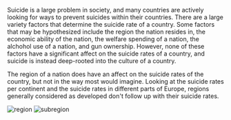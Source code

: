 Suicide is a large problem in society, and many countries are actively looking for ways to prevent suicides within their countries. There are a large variety factors that determine the suicide rate of a country. Some factors that may be hypothesized include the region the nation resides in, the economic ability of the nation, the welfare spending of a nation, the alchohol use of a nation, and gun ownership. However, none of these factors have a significant affect on the suicide rates of a country, and suicide is instead deep-rooted into the culture of a country.

The region of a nation does have an affect on the suicide rates of the country, but not in the way most would imagine. Looking at the suicide rates per continent and the suicide rates in different parts of Europe, regions generally considered as developed don't follow up with their suicide rates.

![region](https://user-images.githubusercontent.com/77365987/123033537-c21d6f80-d39c-11eb-8403-5d237370d74e.png)
![subregion](https://user-images.githubusercontent.com/77365987/123033452-a1edb080-d39c-11eb-82d0-b0403a8f65c4.png)
